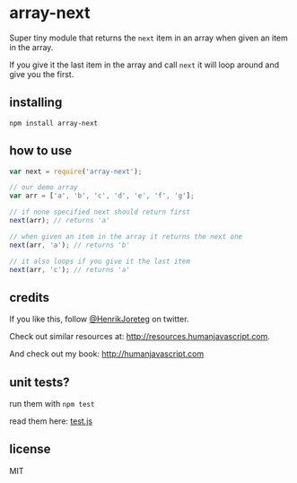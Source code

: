 # array-next

Super tiny module that returns the `next` item in an array when given an item in the array.

If you give it the last item in the array and call `next` it will loop around and give you the first.


## installing

```
npm install array-next
```

## how to use

```js
var next = require('array-next');

// our demo array
var arr = ['a', 'b', 'c', 'd', 'e', 'f', 'g'];

// if none specified next should return first
next(arr); // returns 'a'

// when given an item in the array it returns the next one
next(arr, 'a'); // returns 'b'

// it also loops if you give it the last item
next(arr, 'c'); // returns 'a'
```


## credits

If you like this, follow [@HenrikJoreteg](http://twitter.com/henrikjoreteg) on twitter.

Check out similar resources at: http://resources.humanjavascript.com.

And check out my book: http://humanjavascript.com


## unit tests? 

run them with `npm test`

read them here: [test.js](test.js)

## license

MIT

